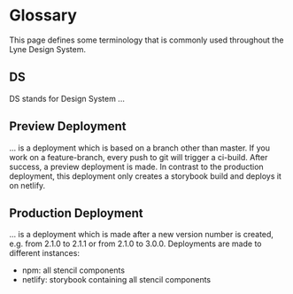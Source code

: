 # Glossary
This page defines some terminology that is commonly used throughout the Lyne Design System.

## DS
DS stands for Design System ...

## Preview Deployment

... is a deployment which is based on a branch other than master. If you work on a feature-branch, every push to git will trigger a ci-build. After success, a preview deployment is made. In contrast to the production deployment, this deployment only creates a storybook build and deploys it on netlify.

## Production Deployment

... is a deployment which is made after a new version number is created, e.g. from 2.1.0 to 2.1.1 or from 2.1.0 to 3.0.0. Deployments are made to different instances:
- npm: all stencil components
- netlify: storybook containing all stencil components
